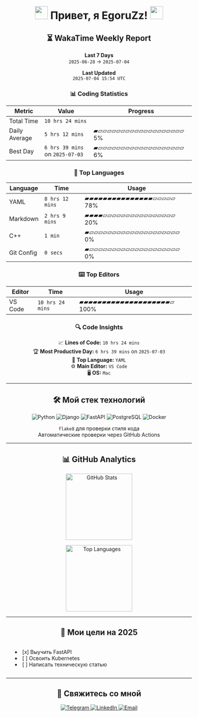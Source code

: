 <h1 align="center">
  <img src="https://media.giphy.com/media/hvRJCLFzcasrR4ia7z/giphy.gif" width="35px"/> 
  Привет, я EgoruZz!
  <img src="https://media.giphy.com/media/hvRJCLFzcasrR4ia7z/giphy.gif" width="35px"/>
</h1>

<!--START_SECTION:waka-->
<div align="center">

## ⏳ WakaTime Weekly Report

**Last 7 Days**  
`2025-06-28` → `2025-07-04`  

**Last Updated**  
`2025-07-04 15:54 UTC`  

### 📊 Coding Statistics

| Metric | Value | Progress |
|--------|-------|----------|
| Total Time | `10 hrs 24 mins` |  |
| Daily Average | `5 hrs 12 mins` | ▰▱▱▱▱▱▱▱▱▱▱▱▱▱▱▱▱▱▱▱   5% |
| Best Day | `6 hrs 39 mins` on `2025-07-03` | ▰▱▱▱▱▱▱▱▱▱▱▱▱▱▱▱▱▱▱▱   6% |

### 🚀 Top Languages

| Language | Time | Usage |
|----------|------|-------|
| YAML | `8 hrs 12 mins` | ▰▰▰▰▰▰▰▰▰▰▰▰▰▰▰▱▱▱▱▱  78% |
| Markdown | `2 hrs 9 mins` | ▰▰▰▰▱▱▱▱▱▱▱▱▱▱▱▱▱▱▱▱  20% |
| C++ | `1 min` | ▰▱▱▱▱▱▱▱▱▱▱▱▱▱▱▱▱▱▱▱▱   0% |
| Git Config | `0 secs` | ▰▱▱▱▱▱▱▱▱▱▱▱▱▱▱▱▱▱▱▱▱   0% |

### ⌨️ Top Editors

| Editor | Time | Usage |
|--------|------|-------|
| VS Code | `10 hrs 24 mins` | ▰▰▰▰▰▰▰▰▰▰▰▰▰▰▰▰▰▰▰▰▱ 100% |

### 🔍 Code Insights

📈 **Lines of Code:** `10 hrs 24 mins`  
🏆 **Most Productive Day:** `6 hrs 39 mins` on `2025-07-03`  
💎 **Top Language:** `YAML`  
⚙️ **Main Editor:** `VS Code`  
🖥️ **OS:** `Mac`

</div>
<!--END_SECTION:waka-->

---

<div align="center">
<h2>🛠 Мой стек технологий</h2>
</div>

<p align="center">
  <img src="https://img.shields.io/badge/Python-3776AB?logo=python&logoColor=white" alt="Python">
  <img src="https://img.shields.io/badge/Django-092E20?logo=django&logoColor=white" alt="Django">
  <img src="https://img.shields.io/badge/FastAPI-009688?logo=fastapi&logoColor=white" alt="FastAPI">
  <img src="https://img.shields.io/badge/PostgreSQL-4169E1?logo=postgresql&logoColor=white" alt="PostgreSQL">
  <img src="https://img.shields.io/badge/Docker-2496ED?logo=docker&logoColor=white" alt="Docker">
</p>

<p align="center">
  <code>flake8</code> для проверки стиля кода<br>
  Автоматические проверки через GitHub Actions
</p>

---

<div align="center">
<h2>📊 GitHub Analytics</h2>
</div>

<div align="center">
  <picture>
    <source
      srcset="https://github-readme-stats-sigma-five.vercel.app/api?username=EgoruZz&show_icons=true&count_private=true&disable_animations=true&include_all_commits=false"
      media="(prefers-color-scheme: light)"
    />
    <img 
      src="https://github-readme-stats-sigma-five.vercel.app/api?username=EgoruZz&show_icons=true&count_private=true&disable_animations=true" 
      height="180"
      alt="GitHub Stats"
    />
  </picture>

  <img
    src="https://github-readme-stats-sigma-five.vercel.app/api/top-langs/?username=EgoruZz&layout=compact&exclude_repo=README-STATS,starter-templates&langs_count=8&count_private=true"
    height="180"
    alt="Top Languages"
  />
</div>

---

<div align="center">
<h2>🎯 Мои цели на 2025</h2>
</div>

<ul align="center" style="list-style-position: inside; display: inline-block; text-align: left;">
  <li>[x] Выучить FastAPI</li>
  <li>[ ] Освоить Kubernetes</li>
  <li>[ ] Написать техническую статью</li>
</ul>

---

<div align="center">
<h2>🤝 Свяжитесь со мной</h2>
</div>

<p align="center">
  <a href="https://t.me/your_username" target="_blank">
    <img src="https://img.shields.io/badge/Telegram-@ваш_ник-26A5E4?logo=telegram" alt="Telegram">
  </a>
  <a href="https://linkedin.com/in/your_username" target="_blank">
    <img src="https://img.shields.io/badge/LinkedIn-Ваше_Имя-0A66C2?logo=linkedin" alt="LinkedIn">
  </a>
  <a href="mailto:ваш@email.com">
    <img src="https://img.shields.io/badge/Email-ваш@email.com-EA4335?logo=gmail" alt="Email">
  </a>
</p>

